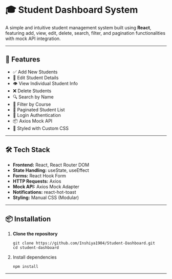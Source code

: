# 🎓 Student Dashboard System

A simple and intuitive student management system built using **React**, featuring add, view, edit, delete, search, filter, and pagination functionalities with mock API integration.

---

## 🚀 Features

- ✅ Add New Students
- 📝 Edit Student Details
- 👁️ View Individual Student Info
- ❌ Delete Students
- 🔍 Search by Name
- 🎯 Filter by Course
- 📄 Paginated Student List
- 🔐 Login Authentication
- 📦 Axios Mock API
- 🎨 Styled with Custom CSS

---

## 🛠 Tech Stack

- **Frontend:** React, React Router DOM
- **State Handling:** useState, useEffect
- **Forms:** React Hook Form
- **HTTP Requests:** Axios
- **Mock API:** Axios Mock Adapter
- **Notifications:** react-hot-toast
- **Styling:** Manual CSS (Modular)

---


## 📦 Installation

1. **Clone the repository**
   ```shell
   git clone https://github.com/Inshiya1904/Student-Dashboard.git
   cd student-dashboard
   ```
   

2. Install dependencies
   ```shell
   npm install
   ```


---



